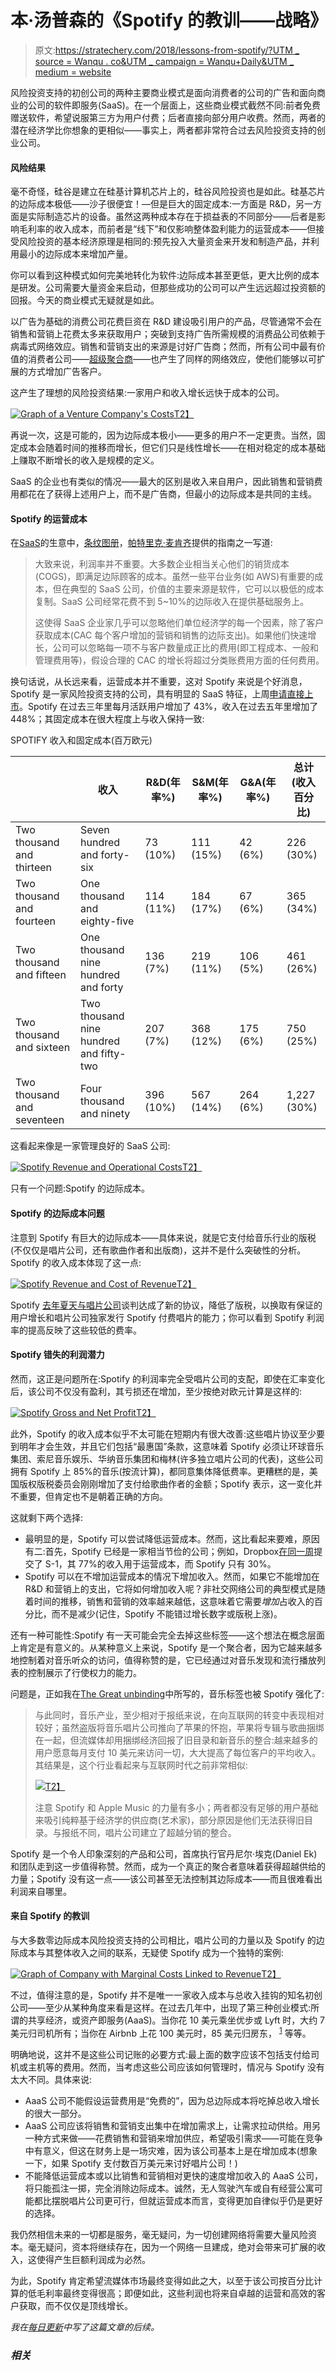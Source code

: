 # 本·汤普森的《Spotify 的教训——战略》

> 原文:[https://stratechery.com/2018/lessons-from-spotify/?UTM _ source = Wanqu . co&UTM _ campaign = Wanqu+Daily&UTM _ medium = website](https://stratechery.com/2018/lessons-from-spotify/?utm_source=wanqu.co&utm_campaign=Wanqu+Daily&utm_medium=website)

风险投资支持的初创公司的两种主要商业模式是面向消费者的公司的广告和面向商业的公司的软件即服务(SaaS)。在一个层面上，这些商业模式截然不同:前者免费赠送软件，希望说服第三方为用户付费；后者直接向部分用户收费。然而，两者的潜在经济学比你想象的更相似——事实上，两者都非常符合过去风险投资支持的创业公司。

#### 风险结果

毫不奇怪，硅谷是建立在硅基计算机芯片上的，硅谷风险投资也是如此。硅基芯片的边际成本极低——沙子很便宜！—但是巨大的固定成本:一方面是 R&D，另一方面是实际制造芯片的设备。虽然这两种成本存在于损益表的不同部分——后者是影响毛利率的收入成本，而前者是“线下”和仅影响整体盈利能力的运营成本——但接受风险投资的基本经济原理是相同的:预先投入大量资金来开发和制造产品，并利用最小的边际成本来增加产量。

你可以看到这种模式如何完美地转化为软件:边际成本甚至更低，更大比例的成本是研发。公司需要大量资金来启动，但那些成功的公司可以产生远远超过投资额的回报。今天的商业模式无疑就是如此。

以广告为基础的消费公司花费巨资在 R&D 建设吸引用户的产品，尽管通常不会在销售和营销上花费太多来获取用户；突破到支持广告所需规模的消费品公司依赖于病毒式网络效应。销售和营销支出的来源是讨好广告商；然而，所有公司中最有价值的消费者公司——[超级聚合商](https://stratechery.com/2017/defining-aggregators/)——也产生了同样的网络效应，使他们能够以可扩展的方式增加广告客户。

这产生了理想的风险投资结果:一家用户和收入增长远快于成本的公司。

[![Graph of a Venture Company's Costs](../Images/d5e9a02637fa7ce6ec4bbb02ca54aba9.png)T2】](https://i0.wp.com/stratechery.com/wp-content/uploads/2018/03/Paper.stratechery-Year-One.341.jpg?ssl=1)

再说一次，这是可能的，因为边际成本极小——更多的用户不一定更贵。当然，固定成本会随着时间的推移而增长，但它们只是线性增长——在相对稳定的成本基础上赚取不断增长的收入是规模的定义。

SaaS 的企业也有类似的情况——最大的区别是收入来自用户，因此销售和营销费用都花在了获得上述用户上，而不是广告商，但最小的边际成本是共同的主线。

#### Spotify 的运营成本

在[SaaS](https://stripe.com/atlas/guides/business-of-saas)的生意中，[条纹图册](https://stripe.com/atlas)，[帕特里克·麦肯齐](https://twitter.com/patio11)提供的指南之一写道:

> 大致来说，利润率并不重要。大多数企业相当关心他们的销货成本(COGS)，即满足边际顾客的成本。虽然一些平台业务(如 AWS)有重要的成本，但在典型的 SaaS 公司，价值的主要来源是软件，它可以以极低的成本复制。SaaS 公司经常花费不到 5~10%的边际收入在提供基础服务上。
> 
> 这使得 SaaS 企业家几乎可以忽略他们单位经济学的每一个因素，除了客户获取成本(CAC 每个客户增加的营销和销售的边际支出)。如果他们快速增长，公司可以忽略每一项不与客户数量成正比的费用(即工程成本、一般和管理费用等)，假设合理的 CAC 的增长将超过分类账费用方面的任何费用。

换句话说，从长远来看，运营成本并不重要，这对 Spotify 来说是个好消息，Spotify 是一家风险投资支持的公司，具有明显的 SaaS 特征，上周[申请直接上市](https://www.sec.gov/Archives/edgar/data/1639920/000119312518063434/d494294df1.htm)。Spotify 在过去三年里每月活跃用户增加了 43%，收入在过去五年里增加了 448%；其固定成本在很大程度上与收入保持一致:

SPOTIFY 收入和固定成本(百万欧元)

|  | 收入 | R&D(年率%) | S&M(年率%) | G&A(年率%) | 总计(收入百分比) |
| --- | --- | --- | --- | --- | --- |
| Two thousand and thirteen | Seven hundred and forty-six | 73 (10%) | 111 (15%) | 42 (6%) | 226 (30%) |
| Two thousand and fourteen | One thousand and eighty-five | 114 (11%) | 184 (17%) | 67 (6%) | 365 (34%) |
| Two thousand and fifteen | One thousand nine hundred and forty | 136 (7%) | 219 (11%) | 106 (5%) | 461 (26%) |
| Two thousand and sixteen | Two thousand nine hundred and fifty-two | 207 (7%) | 368 (12%) | 175 (6%) | 750 (25%) |
| Two thousand and seventeen | Four thousand and ninety | 396 (10%) | 567 (14%) | 264 (6%) | 1,227 (30%) |

这看起来像是一家管理良好的 SaaS 公司:

[![Spotify Revenue and Operational Costs](../Images/ba5a9a790821e06b6d81c75e173a0573.png)T2】](https://i0.wp.com/stratechery.com/wp-content/uploads/2018/03/Screen-Shot-2018-03-05-at-10.08.59-PM.png?ssl=1)

只有一个问题:Spotify 的边际成本。

#### Spotify 的边际成本问题

注意到 Spotify 有巨大的边际成本——具体来说，就是它支付给音乐行业的版税(不仅仅是唱片公司，还有歌曲作者和出版商)，这并不是什么突破性的分析。Spotify 的收入成本体现了这一点:

[![Spotify Revenue and Cost of Revenue](../Images/8501b57b52b40f03afbf346c813111d4.png)T2】](https://i0.wp.com/stratechery.com/wp-content/uploads/2018/03/Screen-Shot-2018-03-05-at-10.08.16-PM.png?ssl=1)

Spotify [去年夏天与唱片公司](https://stratechery.com/2017/spacex-reuses-a-rocket-the-music-industry-winning-and-whining-spotify-universal-agree-to-new-deal/)谈判达成了新的协议，降低了版税，以换取有保证的用户增长和唱片公司独家发行 Spotify 付费唱片的能力；你可以看到 Spotify 利润率的提高反映了这些较低的费率。

#### Spotify 错失的利润潜力

然而，这正是问题所在:Spotify 的利润率完全受唱片公司的支配，即使在汇率变化后，该公司不仅没有盈利，其亏损还在增加，至少按绝对欧元计算是这样的:

[![Spotify Gross and Net Profit](../Images/ba7868d7d7d78fbe578698cef7c73eb2.png)T2】](https://i0.wp.com/stratechery.com/wp-content/uploads/2018/03/Screen-Shot-2018-03-05-at-10.11.01-PM.png?ssl=1)

此外，Spotify 的收入成本似乎不太可能在短期内有很大改善:这些唱片协议至少要到明年才会生效，并且它们包括“最惠国”条款，这意味着 Spotify 必须让环球音乐集团、索尼音乐娱乐、华纳音乐集团和梅林(许多独立唱片公司的代表)，这些公司拥有 Spotify 上 85%的音乐(按流计算)，都同意集体降低费率。更糟糕的是，美国版权版税委员会刚刚增加了支付给歌曲作者的金额；Spotify 表示，这一变化并不重要，但肯定也不是朝着正确的方向。

这就剩下两个选择:

*   最明显的是，Spotify 可以尝试降低运营成本。然而，这比看起来要难，原因有二:首先，Spotify 已经是一家相当节俭的公司；例如，Dropbox[在同一周](https://stratechery.com/2018/the-dropbox-comp/)提交了 S-1，其 77%的收入用于运营成本，而 Spotify 只有 30%。
*   Spotify 可以在不增加运营成本的情况下增加收入。然而，如果它不能增加在 R&D 和营销上的支出，它将如何增加收入呢？非社交网络公司的典型模式是随着时间的推移，销售和营销的效率越来越低，这意味着它需要*增加*占收入的百分比，而不是减少(记住，Spotify 不能错过增长数字或版税上涨)。

还有一种可能性:Spotify 有一天可能会完全去掉这些标签——这个想法在概念层面上肯定是有意义的。从某种意义上来说，Spotify 是一个聚合者，因为它越来越多地控制着对音乐听众的访问，值得称赞的是，它已经通过对音乐发现和流行播放列表的控制展示了行使权力的能力。

问题是，正如我在[The Great unbinding](https://stratechery.com/2017/the-great-unbundling/)中所写的，音乐标签也被 Spotify 强化了:

> 与此同时，音乐产业，至少相对于报纸来说，在向互联网的转变中表现相对较好；虽然盗版将音乐唱片公司推向了苹果的怀抱，苹果将专辑与歌曲捆绑在一起，但流媒体却用捆绑经济回报了旧目录和新音乐的整合:越来越多的用户愿意每月支付 10 美元来访问一切，大大提高了每位客户的平均收入。其结果是，这个行业看起来与互联网时代之前非常相似:
> 
> [![](../Images/b76543bc91b1591c6622d6ada23ff88c.png)T2】](https://stratechery.com/2017/the-great-unbundling/)
> 
> 注意 Spotify 和 Apple Music 的力量有多小；两者都没有足够的用户基础来吸引纯粹基于经济学的供应商(艺术家)，部分原因是他们无法获得旧目录。与报纸不同，唱片公司建立了超越分销的整合。

Spotify 是一个令人印象深刻的产品和公司，首席执行官丹尼尔·埃克(Daniel Ek)和团队走到这一步值得称赞。然而，成为一个真正的聚合者意味着获得超越供给的力量；Spotify 没有这一点——该公司甚至无法控制其边际成本——而且很难看出利润来自哪里。

#### 来自 Spotify 的教训

与大多数零边际成本风险投资支持的公司相比，唱片公司的力量以及 Spotify 的边际成本与其整体收入之间的联系，无疑使 Spotify 成为一个独特的案例:

[![Graph of Company with Marginal Costs Linked to Revenue](../Images/4fe69495afd3738d7b8b9070ece8995b.png)T2】](https://i0.wp.com/stratechery.com/wp-content/uploads/2018/03/Paper.stratechery-Year-One.340.jpg?ssl=1)

不过，值得注意的是，Spotify 并不是唯一一家收入成本与总收入挂钩的知名初创公司——至少从某种角度来看是这样。在过去几年中，出现了第三种创业模式:所谓的共享经济，或资产即服务(AaaS)。当你花 10 美元乘坐优步或 Lyft 时，大约 7 美元归司机所有；当你在 Airbnb 上花 100 美元时，85 美元归房东， <sup id="rf1-3099">[1](#fn1-3099 "Minus service fees to cover payment processing")</sup> 等等。

明确地说，这并不是这些公司记账的必要方式:最上面的数字应该不包括支付给司机或主机等的费用。然而，当考虑这些公司应该如何管理时，情况与 Spotify 没有太大不同。具体来说:

*   AaaS 公司不能假设运营费用是“免费的”，因为总边际成本将吃掉总收入增长的很大一部分。
*   AaaS 公司应该将销售和营销支出集中在增加需求上，让需求拉动供给。用另一种方式来做——花费销售和营销来增加供应，希望吸引需求——可能在竞争中有意义，但这在财务上是一场灾难，因为该公司基本上是在增加成本(想象一下，如果 Spotify 支付数百万美元来讨好唱片公司！)
*   不能降低运营成本或以比销售和营销相对更快的速度增加收入的 AaaS 公司，将只能孤注一掷，完全消除边际成本。诚然，无人驾驶汽车或自有经营公寓可能都比摆脱唱片公司更可行，但就运营成本而言，变得更加自律似乎仍是更好的选择。

我仍然相信未来的一切都是服务，毫无疑问，为一切创建网络将需要大量风险资本。毫无疑问，资本将继续存在，因为一个网络一旦建成，绝对会带来可扩展的收入，这使得产生巨额利润成为必然。

为此，Spotify 肯定希望流媒体市场最终变得如此之大，以至于该公司按百分比计算的低毛利率最终变得很高；即便如此，这些利润也将来自卓越的运营和高效的客户获取，而不仅仅是顶线增长。

*我在[每日更新](https://stratechery.com/2018/could-spotify-be-netflix-calculating-spotifys-ltv-and-cac/)中写了这篇文章的后续。*

### *相关*